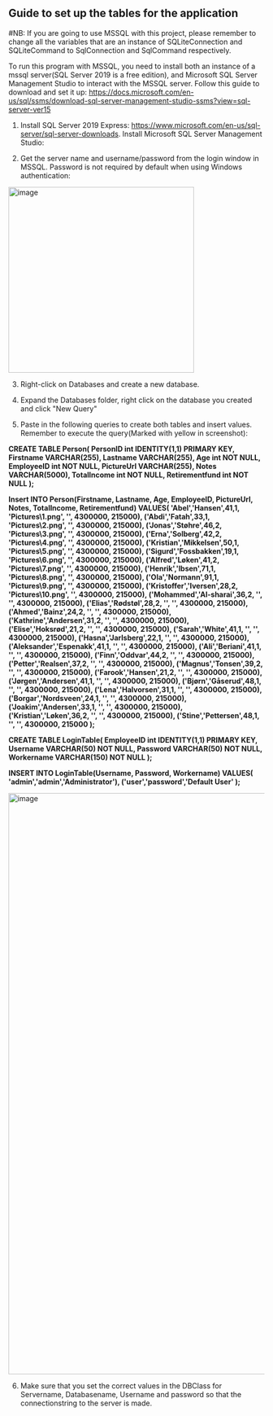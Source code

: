 ## Guide to set up the tables for the application

#NB: If you are going to use MSSQL with this project, please remember to change all the variables that are an instance of SQLiteConnection and SQLiteCommand to SqlConnection and SqlCommand respectively.

To run this program with MSSQL, you need to install both an instance of a mssql server(SQL Server 2019 is a free edition), and Microsoft SQL Server Management Studio to interact with the MSSQL server. Follow this guide to download and set it up: https://docs.microsoft.com/en-us/sql/ssms/download-sql-server-management-studio-ssms?view=sql-server-ver15


1. Install SQL Server 2019 Express: https://www.microsoft.com/en-us/sql-server/sql-server-downloads.
   Install Microsoft SQL Server Management Studio: 

2. Get the server name and username/password from the login window in MSSQL. Password is not required by default when using Windows authentication:
<img width="365" alt="image" src="https://user-images.githubusercontent.com/68993851/146932668-7e6d803e-a86e-4b27-a71c-19ddb649e700.png">

3. Right-click on Databases and create a new database.

4. Expand the Databases folder, right click on the database you created and click "New Query"

5. Paste in the following queries to create both tables and insert values. Remember to execute the query(Marked with yellow in screenshot):

<b></i>CREATE TABLE Person(
	PersonID int IDENTITY(1,1) PRIMARY KEY, Firstname VARCHAR(255), Lastname VARCHAR(255), Age int NOT NULL, EmployeeID int NOT NULL,
	PictureUrl VARCHAR(255), Notes VARCHAR(5000), TotalIncome int NOT NULL, Retirementfund int NOT NULL
);

Insert INTO Person(Firstname, Lastname, Age, EmployeeID, PictureUrl, Notes, TotalIncome, Retirementfund) VALUES(
	'Abel','Hansen',41,1, 'Pictures\1.png', '', 4300000, 215000),
	('Abdi','Fatah',33,1, 'Pictures\2.png', '', 4300000, 215000),
	('Jonas','Støhre',46,2, 'Pictures\3.png', '', 4300000, 215000),
	('Erna','Solberg',42,2, 'Pictures\4.png', '', 4300000, 215000),
	('Kristian','Mikkelsen',50,1, 'Pictures\5.png', '', 4300000, 215000),
	('Sigurd','Fossbakken',19,1, 'Pictures\6.png', '', 4300000, 215000),
	('Alfred','Løken',41,2, 'Pictures\7.png', '', 4300000, 215000),
	('Henrik','Ibsen',71,1, 'Pictures\8.png', '', 4300000, 215000),
	('Ola','Normann',91,1, 'Pictures\9.png', '', 4300000, 215000),
	('Kristoffer','Iversen',28,2, 'Pictures\10.png', '', 4300000, 215000),
	('Mohammed','Al-sharai',36,2, '', '', 4300000, 215000),
	('Elias','Rødstøl',28,2, '', '', 4300000, 215000),
	('Ahmed','Bainz',24,2, '', '', 4300000, 215000),
	('Kathrine','Andersen',31,2, '', '', 4300000, 215000),
	('Elise','Hoksrød',21,2, '', '', 4300000, 215000),
	('Sarah','White',41,1, '', '', 4300000, 215000),
	('Hasna','Jarlsberg',22,1, '', '', 4300000, 215000),
	('Aleksander','Espenakk',41,1, '', '', 4300000, 215000),
	('Ali','Beriani',41,1, '', '', 4300000, 215000),
	('Finn','Oddvar',44,2, '', '', 4300000, 215000),
	('Petter','Realsen',37,2, '', '', 4300000, 215000),
	('Magnus','Tonsen',39,2, '', '', 4300000, 215000),
	('Farook','Hansen',21,2, '', '', 4300000, 215000),
	('Jørgen','Andersen',41,1, '', '', 4300000, 215000),
	('Bjørn','Gåserud',48,1, '', '', 4300000, 215000),
	('Lena','Halvorsen',31,1, '', '', 4300000, 215000),
	('Borgar','Nordsveen',24,1, '', '', 4300000, 215000),
	('Joakim','Andersen',33,1, '', '', 4300000, 215000),
	('Kristian','Løken',36,2, '', '', 4300000, 215000),
	('Stine','Pettersen',48,1, '', '', 4300000, 215000
);


CREATE TABLE LoginTable(
	EmployeeID int IDENTITY(1,1) PRIMARY KEY, Username VARCHAR(50) NOT NULL, Password VARCHAR(50) NOT NULL, Workername VARCHAR(150) NOT NULL
);

INSERT INTO LoginTable(Username, Password, Workername) VALUES(
'admin','admin','Administrator'),
('user','password','Default User'
);</i></b>

<img width="1142" alt="image" src="https://user-images.githubusercontent.com/68993851/146937257-0a90ca26-43d1-4543-a37f-820ad3546fea.png">



6. Make sure that you set the correct values in the DBClass for Servername, Databasename, Username and password so that the connectionstring to the server is made.

